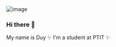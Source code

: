 ![image](https://c4.wallpaperflare.com/wallpaper/168/774/443/anime-violet-evergarden-violet-evergarden-character-wallpaper-preview.jpg)
### Hi there 👋

My name is Duy ✨ I'm a student at PTIT ✨ 
